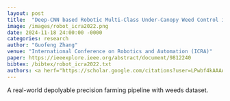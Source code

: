 ```yaml
---
layout: post
title:  "Deep-CNN based Robotic Multi-Class Under-Canopy Weed Control in Precision Farming"
image: /images/robot_icra2022.png
date: 2024-11-18 24:00:00 -0000
categories: research
author: "Guofeng Zhang"
venue: "International Conference on Robotics and Automation (ICRA)"
paper: https://ieeexplore.ieee.org/abstract/document/9812240
bibtex: /bibtex/robot_icra2022.txt
authors: <a herf="https://scholar.google.com/citations?user=LPwbf4kAAAAJ">Yayun Du</a>, <strong>Guofeng Zhang *</strong>, Darren Tsang, and <a herf="https://scholar.google.com/citations?user=s3tbPWMAAAAJ">Mohammad Khalid Jawed</a>
---
```

A real-world depolyable precision farming pipeline with weeds dataset.